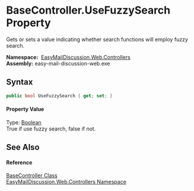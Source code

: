 BaseController.UseFuzzySearch Property
======================================
Gets or sets a value indicating whether search functions will employ fuzzy search.

  **Namespace:**  [EasyMailDiscussion.Web.Controllers][1]  
  **Assembly:** easy-mail-discussion-web.exe

Syntax
------

```csharp
public bool UseFuzzySearch { get; set; }
```

#### Property Value
Type: [Boolean][2]  
 True if use fuzzy search, false if not. 

See Also
--------

#### Reference
[BaseController Class][3]  
[EasyMailDiscussion.Web.Controllers Namespace][1]  

[1]: ../README.md
[2]: https://docs.microsoft.com/dotnet/api/system.boolean
[3]: README.md